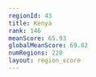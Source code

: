 ```yaml
---
regionId: 43
title: Kenya
rank: 146
meanScore: 65.93
globalMeanScore: 69.82
numRegions: 220
layout: region_score
---
```

